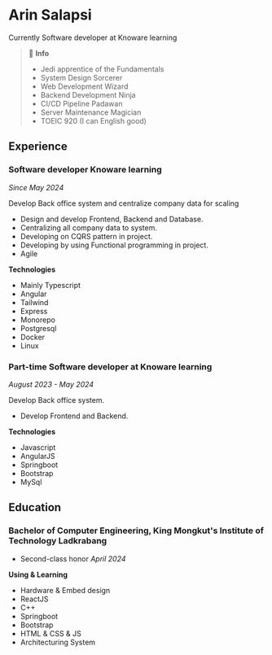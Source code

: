 # Arin Salapsi
Currently Software developer at Knoware learning

> 📘 **Info**
> 
> - Jedi apprentice of the Fundamentals
> - System Design Sorcerer
> - Web Development Wizard
> - Backend Development Ninja
> - CI/CD Pipeline Padawan
> - Server Maintenance Magician
> - TOEIC 920 (I can English good)

## Experience
### Software developer Knoware learning
_Since May 2024_

Develop Back office system and centralize company data for scaling
- Design and develop Frontend, Backend and Database.
- Centralizing all company data to system.
- Developing on CQRS pattern in project.
- Developing by using Functional programming in project.
- Agile
  
**Technologies**
- Mainly Typescript 
- Angular
- Tailwind
- Express
- Monorepo
- Postgresql
- Docker
- Linux

### Part-time Software developer at Knoware learning
_August 2023 - May 2024_

Develop Back office system.
- Develop Frontend and Backend.
  
**Technologies**
- Javascript
- AngularJS
- Springboot
- Bootstrap
- MySql


## Education
### Bachelor of Computer Engineering,  King Mongkut's Institute of Technology Ladkrabang
- Second-class honor
_April 2024_

**Using & Learning**
- Hardware & Embed design
- ReactJS
- C++ 
- Springboot
- Bootstrap
- HTML & CSS & JS
- Architecturing System




